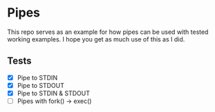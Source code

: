 # Pipes

This repo serves as an example for how pipes can be used with tested working examples. 
I hope you get as much use of this as I did.

## Tests

- [x] Pipe to STDIN
- [x] Pipe to STDOUT
- [x] Pipe to STDIN & STDOUT
- [ ] Pipes with fork() -> exec()

